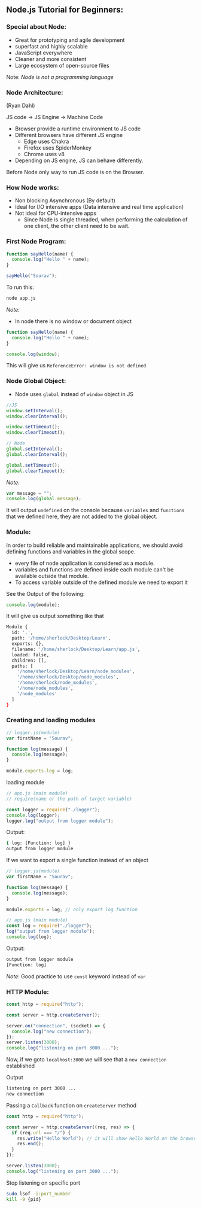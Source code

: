 ## Node.js Tutorial for Beginners:

### Special about Node:

- Great for prototyping and agile development
- superfast and highly scalable
- JavaScript everywhere
- Cleaner and more consistent
- Large ecosystem of open-source files

Note: _Node is not a programming language_

### Node Architecture:

(Ryan Dahl)

JS code -> JS Engine -> Machine Code

- Browser provide a runtime environment to JS code
- Different browsers have different JS engine
  - Edge uses Chakra
  - Firefox uses SpiderMonkey
  - Chrome uses v8
- Depending on JS engine, JS can behave differently.

Before Node only way to run JS code is on the Browser.

### How Node works:

- Non blocking Asynchronous (By default)
- Ideal for I/O intensive apps (Data intensive and real time application)
- Not ideal for CPU-intensive apps
  - Since Node is single threaded, when performing the calculation of one client, the other client need to be wait.

### First Node Program:

```js
function sayHello(name) {
  console.log("Hello " + name);
}

sayHello("Sourav");
```

To run this:

```bash
node app.js
```

_Note:_

- In node there is no window or document object

```js
function sayHello(name) {
  console.log("Hello " + name);
}

console.log(window);
```

This will give us `ReferenceError: window is not defined`

### Node Global Object:

- Node uses `global` instead of `window` object in JS

```js
//JS
window.setInterval();
window.clearInterval();

window.setTimeout();
window.clearTimeout();

// Node
global.setInterval();
global.clearInterval();

global.setTimeout();
global.clearTimeout();
```

_Note:_

```js
var message = "";
console.log(global.message);
```

It will output `undefined` on the console because `variables` and `functions` that we defined here, they are not added to the global object.

### Module:

In order to build reliable and maintainable applications, we should avoid defining functions and variables in the global scope.

- every file of node application is considered as a module.
- variables and functions are defined inside each module can't be available outside that module.
- To access variable outside of the defined module we need to export it

See the Output of the following:

```js
console.log(module);
```

It will give us output something like that

```bash
Module {
  id: '.',
  path: '/home/sherlock/Desktop/Learn',
  exports: {},
  filename: '/home/sherlock/Desktop/Learn/app.js',
  loaded: false,
  children: [],
  paths: [
    '/home/sherlock/Desktop/Learn/node_modules',
    '/home/sherlock/Desktop/node_modules',
    '/home/sherlock/node_modules',
    '/home/node_modules',
    '/node_modules'
  ]
}
```

### Creating and loading modules

```js
// logger.js(module)
var firstName = "Sourav";

function log(message) {
  console.log(message);
}

module.exports.log = log;
```

loading module

```js
// app.js (main module)
// require(name or the path of target variable)

const logger = require("./logger");
console.log(logger);
logger.log("output from logger module");
```

Output:

```bash
{ log: [Function: log] }
output from logger module
```

If we want to export a single function instead of an object

```js
// logger.js(module)
var firstName = "Sourav";

function log(message) {
  console.log(message);
}

module.exports = log; // only export log function
```

```js
// app.js (main module)
const log = require("./logger");
log("output from logger module");
console.log(log);
```

Output:

```bash
output from logger module
[Function: log]
```

_Note_: Good practice to use `const` keyword instead of `var`

### HTTP Module:

```js
const http = require("http");

const server = http.createServer();

server.on("connection", (socket) => {
  console.log("new connection");
});
server.listen(3000);
console.log("listening on port 3000 ...");
```

Now, if we goto `localhost:3000` we will see that a `new connection` established

Output

```bash
listening on port 3000 ...
new connection
```

Passing a `Callback` function on `createServer` method

```js
const http = require("http");

const server = http.createServer((req, res) => {
  if (req.url === "/") {
    res.write("Hello World"); // it will show Hello World on the browser
    res.end();
  }
});

server.listen(3000);
console.log("listening on port 3000 ...");
```

Stop listening on specific port

```bash
sudo lsof -i:port_number
kill -9 {pid}
```
